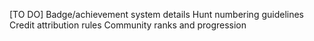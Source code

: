 [TO DO]
Badge/achievement system details
Hunt numbering guidelines
Credit attribution rules
Community ranks and progression
